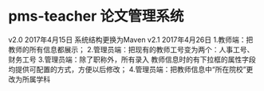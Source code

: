 # pms-teacher 论文管理系统
v2.0 2017年4月15日 系统结构更换为Maven
v2.1 2017年4月26日 
1.教师端：把教师的所有信息都展示；
2.管理员端：把现有的教师工号变为两个：人事工号、财务工号
3.管理员端：除了职称外，所有录入 教师信息时的有下拉框的属性字段均提供可配置的方式，方便以后修改；
4.管理员端：把教师信息中“所在院校”更改为所属学科
